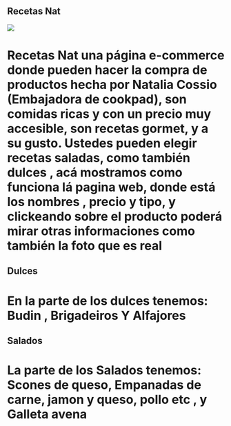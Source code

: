 ## Recetas Nat 

<img src=".public/NicolasApp.gif">



# Recetas Nat una página e-commerce donde pueden hacer la compra de productos hecha por Natalia Cossio (Embajadora de cookpad), son comidas ricas y con un precio muy accesible, son recetas gormet, y a su gusto. Ustedes pueden elegir recetas saladas, como también dulces , acá mostramos como funciona lá pagina web, donde está los nombres , precio y tipo, y clickeando sobre el producto poderá mirar otras informaciones como también la foto que es real


## Dulces

# En la parte de los dulces tenemos: Budin , Brigadeiros Y Alfajores 

## Salados 

# La parte de los Salados tenemos: Scones de queso, Empanadas de carne, jamon y queso, pollo etc , y Galleta avena